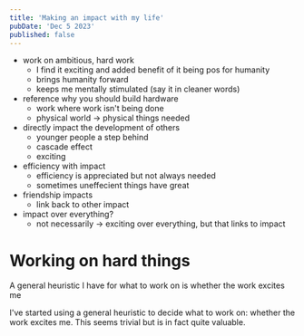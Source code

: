 ```yaml
---
title: 'Making an impact with my life'
pubDate: 'Dec 5 2023'
published: false
---
```


- work on ambitious, hard work
  - I find it exciting and added benefit of it being pos for humanity
  - brings humanity forward
  - keeps me mentally stimulated (say it in cleaner words)
- reference why you should build hardware
  - work where work isn't being done
  - physical world -> physical things needed
- directly impact the development of others
  - younger people a step behind
  - cascade effect
  - exciting
- efficiency with impact
  - efficiency is appreciated but not always needed
  - sometimes uneffecient things have great
- friendship impacts
  - link back to other impact
- impact over everything?
  - not necessarily -> exciting over everything, but that links to impact

# Working on hard things

A general heuristic I have for what to work on is whether the work excites me

I've started using a general heuristic to decide what to work on: whether the work excites me. This seems trivial but is in fact quite valuable.
